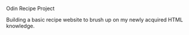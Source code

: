 Odin Recipe Project

Building a basic recipe website to brush up on my newly acquired HTML knowledge.